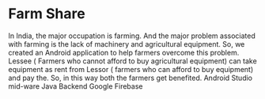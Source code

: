 # Farm Share
In India, the major occupation is farming. And the major problem associated with farming is the lack of machinery and agricultural equipment. So, we created an Android application to help farmers overcome this problem. Lessee ( Farmers who cannot afford to buy agricultural equipment) can take equipment as rent from
Lessor ( farmers who can afford to buy equipment) and pay the. So, in this way both the farmers get benefited.
Android Studio
mid-ware Java
Backend Google Firebase
